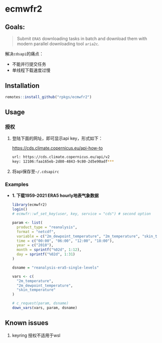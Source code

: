 
# ecmwfr2

<!-- badges: start -->
<!-- badges: end -->

## Goals:

> Submit `ERA5` downloading tasks in batch and download them with modern parallel downloading tool `aria2c`.

解决`cdsapi`的痛点：

- 不能并行提交任务
- 单线程下载速度过慢


## Installation

``` r
remotes::install_github("rpkgs/ecmwfr2")
```

## Usage

### 授权

1. 登陆下面的网址，即可显示api key，形式如下：

    <https://cds.climate.copernicus.eu/api-how-to>

    ```bash
    url: https://cds.climate.copernicus.eu/api/v2
    key: 12106:faa165eb-2d80-4843-9c80-2d5e90adf***
    ```

2. 将api保存至`~/.cdsapirc`

### Examples

- **1. 下载1959-2021 ERA5 hourly地表气象数据**

  ``` r
  library(ecmwfr2)
  login()
  # ecmwfr::wf_set_key(user, key, service = "cds") # second option
  
  param <- list(
    product_type = "reanalysis",
    format = "netcdf",
    variable = c("2m_dewpoint_temperature", "2m_temperature", "skin_temperature"),
    time = c("00:00", "06:00", "12:00", "18:00"),
    year = c("2010"),
    month = sprintf("%02d", 1:12),
    day = sprintf("%02d", 1:31)
  )
  
  dsname = "reanalysis-era5-single-levels"
  
  vars <- c(
    "2m_temperature",
    "2m_dewpoint_temperature",
    "skin_temperature"
  )
  
  # c_request(param, dsname)
  down_vars(vars, param, dsname)
  ```

## Known issues

1. keyring 授权不适用于wsl

